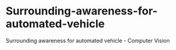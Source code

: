 # Surrounding-awareness-for-automated-vehicle
Surrounding awareness for automated vehicle - Computer Vision

